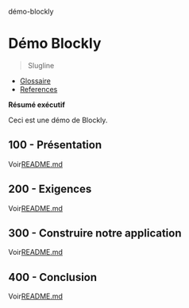 démo-blockly

# Démo Blockly

> Slugline

-   [Glossaire](./GLOSSARY.md)
-   [References](./REFERENCES.md)

**Résumé exécutif**

Ceci est une démo de Blockly.

## 100 - Présentation

Voir[README.md](./100/README.md)

## 200 - Exigences

Voir[README.md](./200/README.md)

## 300 - Construire notre application

Voir[README.md](./300/README.md)

## 400 - Conclusion

Voir[README.md](./400/README.md)

